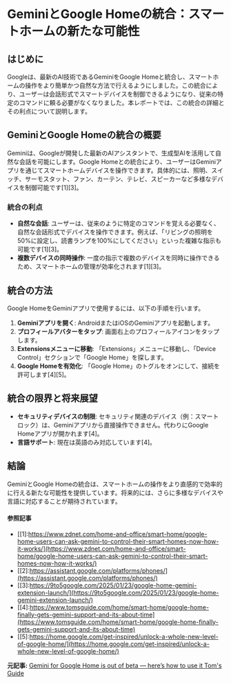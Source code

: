 # GeminiとGoogle Homeの統合：スマートホームの新たな可能性

## はじめに

Googleは、最新のAI技術であるGeminiをGoogle Homeと統合し、スマートホームの操作をより簡単かつ自然な方法で行えるようにしました。この統合により、ユーザーは会話形式でスマートデバイスを制御できるようになり、従来の特定のコマンドに頼る必要がなくなりました。本レポートでは、この統合の詳細とその利点について説明します。

## GeminiとGoogle Homeの統合の概要

Geminiは、Googleが開発した最新のAIアシスタントで、生成型AIを活用して自然な会話を可能にします。Google Homeとの統合により、ユーザーはGeminiアプリを通じてスマートホームデバイスを操作できます。具体的には、照明、スイッチ、サーモスタット、ファン、カーテン、テレビ、スピーカーなど多様なデバイスを制御可能です[1][3]。

### 統合の利点

- **自然な会話**: ユーザーは、従来のように特定のコマンドを覚える必要なく、自然な会話形式でデバイスを操作できます。例えば、「リビングの照明を50%に設定し、読書ランプを100%にしてください」といった複雑な指示も可能です[1][3]。
- **複数デバイスの同時操作**: 一度の指示で複数のデバイスを同時に操作できるため、スマートホームの管理が効率化されます[1][3]。

## 統合の方法

Google HomeをGeminiアプリで使用するには、以下の手順を行います。

1. **Geminiアプリを開く**: AndroidまたはiOSのGeminiアプリを起動します。
2. **プロフィールアバターをタップ**: 画面右上のプロフィールアイコンをタップします。
3. **Extensionsメニューに移動**: 「Extensions」メニューに移動し、「Device Control」セクションで「Google Home」を探します。
4. **Google Homeを有効化**: 「Google Home」のトグルをオンにして、接続を許可します[4][5]。

## 統合の限界と将来展望

- **セキュリティデバイスの制限**: セキュリティ関連のデバイス（例：スマートロック）は、Geminiアプリから直接操作できません。代わりにGoogle Homeアプリが開かれます[4]。
- **言語サポート**: 現在は英語のみ対応しています[4]。

## 結論

GeminiとGoogle Homeの統合は、スマートホームの操作をより直感的で効率的に行える新たな可能性を提供しています。将来的には、さらに多様なデバイスや言語に対応することが期待されています。

#### 参照記事
- [[1]:https://www.zdnet.com/home-and-office/smart-home/google-home-users-can-ask-gemini-to-control-their-smart-homes-now-how-it-works/](https://www.zdnet.com/home-and-office/smart-home/google-home-users-can-ask-gemini-to-control-their-smart-homes-now-how-it-works/)
- [[2]:https://assistant.google.com/platforms/phones/](https://assistant.google.com/platforms/phones/)
- [[3]:https://9to5google.com/2025/01/23/google-home-gemini-extension-launch/](https://9to5google.com/2025/01/23/google-home-gemini-extension-launch/)
- [[4]:https://www.tomsguide.com/home/smart-home/google-home-finally-gets-gemini-support-and-its-about-time](https://www.tomsguide.com/home/smart-home/google-home-finally-gets-gemini-support-and-its-about-time)
- [[5]:https://home.google.com/get-inspired/unlock-a-whole-new-level-of-google-home/](https://home.google.com/get-inspired/unlock-a-whole-new-level-of-google-home/)


**元記事:** [Gemini for Google Home is out of beta — here’s how to use it Tom's Guide](https://www.tomsguide.com/phones/gemini-for-google-home-is-out-of-beta-heres-how-to-use-it)